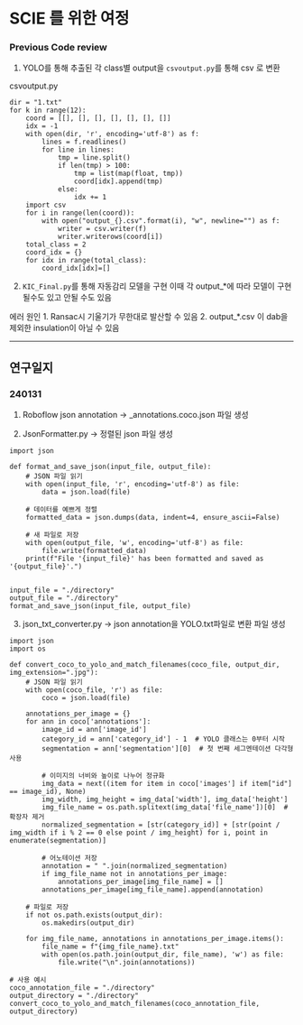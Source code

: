 # SCIE 를 위한 여정

### Previous Code review

1. YOLO를 통해 추출된 각 class별 output을 ```csvoutput.py```를 통해 csv 로 변환

csvoutput.py

```
dir = "1.txt"
for k in range(12):
    coord = [[], [], [], [], [], [], []]
    idx = -1
    with open(dir, 'r', encoding='utf-8') as f:
        lines = f.readlines()
        for line in lines:
            tmp = line.split()
            if len(tmp) > 100:
                tmp = list(map(float, tmp))
                coord[idx].append(tmp)
            else:
                idx += 1
    import csv
    for i in range(len(coord)):
        with open("output_{}.csv".format(i), "w", newline="") as f:
            writer = csv.writer(f)
            writer.writerows(coord[i])
    total_class = 2
    coord_idx = {}
    for idx in range(total_class):
        coord_idx[idx]=[]
  ```

2. ```KIC_Final.py```를 통해 자동감리 모델을 구현
  이때 각 output_*에 따라 모델이 구현될수도 있고 안될 수도 있음

  에러 원인 1. Ransac시 기울기가 무한대로 발산할 수 있음 2. output_*.csv 이 dab을 제외한 insulation이 아닐 수 있음


---

## 연구일지

### 240131
1. Roboflow json annotation -> _annotations.coco.json 파일 생성


2. JsonFormatter.py -> 정렬된 json 파일 생성

```
import json

def format_and_save_json(input_file, output_file):
    # JSON 파일 읽기
    with open(input_file, 'r', encoding='utf-8') as file:
        data = json.load(file)

    # 데이터를 예쁘게 정렬
    formatted_data = json.dumps(data, indent=4, ensure_ascii=False)

    # 새 파일로 저장
    with open(output_file, 'w', encoding='utf-8') as file:
        file.write(formatted_data)
    print(f"File '{input_file}' has been formatted and saved as '{output_file}'.")


input_file = "./directory"
output_file = "./directory"
format_and_save_json(input_file, output_file)
```


3. json_txt_converter.py -> json annotation을 YOLO.txt파일로 변환 파일 생성

```
import json
import os

def convert_coco_to_yolo_and_match_filenames(coco_file, output_dir, img_extension=".jpg"):
    # JSON 파일 읽기
    with open(coco_file, 'r') as file:
        coco = json.load(file)

    annotations_per_image = {}
    for ann in coco['annotations']:
        image_id = ann['image_id']
        category_id = ann['category_id'] - 1  # YOLO 클래스는 0부터 시작
        segmentation = ann['segmentation'][0]  # 첫 번째 세그멘테이션 다각형 사용

        # 이미지의 너비와 높이로 나누어 정규화
        img_data = next((item for item in coco['images'] if item["id"] == image_id), None)
        img_width, img_height = img_data['width'], img_data['height']
        img_file_name = os.path.splitext(img_data['file_name'])[0]  # 확장자 제거
        normalized_segmentation = [str(category_id)] + [str(point / img_width if i % 2 == 0 else point / img_height) for i, point in enumerate(segmentation)]

        # 어노테이션 저장
        annotation = " ".join(normalized_segmentation)
        if img_file_name not in annotations_per_image:
            annotations_per_image[img_file_name] = []
        annotations_per_image[img_file_name].append(annotation)

    # 파일로 저장
    if not os.path.exists(output_dir):
        os.makedirs(output_dir)

    for img_file_name, annotations in annotations_per_image.items():
        file_name = f"{img_file_name}.txt"
        with open(os.path.join(output_dir, file_name), 'w') as file:
            file.write("\n".join(annotations))

# 사용 예시
coco_annotation_file = "./directory"
output_directory = "./directory"
convert_coco_to_yolo_and_match_filenames(coco_annotation_file, output_directory)
```
